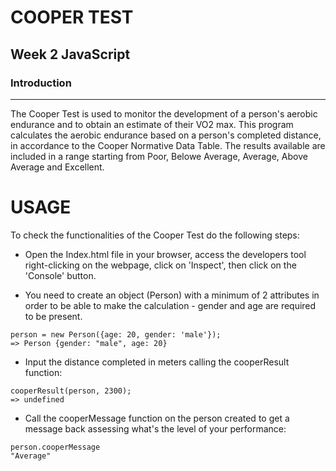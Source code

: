 # COOPER TEST
## Week 2 JavaScript

### Introduction
-------
The Cooper Test is used to monitor the development of a person's aerobic endurance and to obtain an estimate of their VO2 max. This program calculates the aerobic endurance based on a person's completed distance, in accordance to the Cooper Normative Data Table. The results available are included in a range starting from Poor, Belowe Average, Average, Above Average and Excellent.

# USAGE

To check the functionalities of the Cooper Test do the following steps:

* Open the Index.html file in your browser, access the developers tool right-clicking on the webpage, click on 'Inspect', then click on the 'Console' button.

* You need to create an object (Person) with a minimum of 2 attributes in order to be able to make   the calculation - gender and age are required to be present.

```
person = new Person({age: 20, gender: 'male'});
=> Person {gender: "male", age: 20}
```

* Input the distance completed in meters calling the cooperResult function:

```
cooperResult(person, 2300);
=> undefined

```
* Call the cooperMessage function on the person created to get a message back assessing what's the level of your performance:

```
person.cooperMessage
"Average"

```
